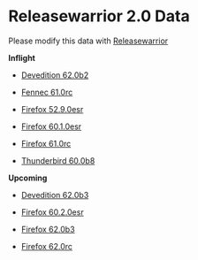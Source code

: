 

Releasewarrior 2.0 Data
=======================

Please modify this data with [Releasewarrior](https://github.com/mozilla-releng/releasewarrior-2.0)

**Inflight**

* [Devedition 62.0b2](/inflight/devedition/devedition-devedition-62.0b2.md)

* [Fennec 61.0rc](/inflight/fennec/fennec-release-rc-61.0rc.md)

* [Firefox 52.9.0esr](/inflight/firefox/firefox-esr52-52.9.0esr.md)

* [Firefox 60.1.0esr](/inflight/firefox/firefox-esr60-60.1.0esr.md)

* [Firefox 61.0rc](/inflight/firefox/firefox-release-rc-61.0rc.md)

* [Thunderbird 60.0b8](/inflight/thunderbird/thunderbird-beta-60.0b8.md)

**Upcoming**

* [Devedition 62.0b3](/upcoming/devedition/devedition-devedition-62.0b3.md)

* [Firefox 60.2.0esr](/upcoming/firefox/firefox-esr60-60.2.0esr.md)

* [Firefox 62.0b3](/upcoming/firefox/firefox-beta-62.0b3.md)

* [Firefox 62.0rc](/upcoming/firefox/firefox-release-rc-62.0rc.md)

